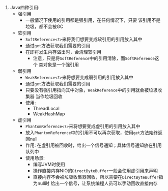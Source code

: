 1. Java四种引用:
    - 强引用
        - 一般情况下使用的引用都是强引用，在任何情况下，只要
        该引用不是垃圾，都不会被GC
    - 软引用
        - `SoftReference<?>`来将我们想要变成软引用的引用放入其中
        - 通过`get`方法获取我们需要的引用
        - 在即将发生内存溢出时，会清理软引用
            - 注意，只是将`SoftReference`中的引用清除，而`SoftReference`这个
            类对象是一个强引用
    - 弱引用
        - `WeakReference<?>`来将想要变成弱引用的引用放入其中
        - 通过`get`方法获取我们需要的引用
        - 只要没有强引用指向其中对象，`WeakReference`中的引用就会被垃圾收集器
        当作垃圾回收
        - 使用:
            - ThreadLocal
            - WeakHashMap
    - 虚引用
        - `PhantomReference<?>`来将想要变成虚引用的引用放入其中
        - 放入`PhantomReference`中的引用不可以再次获取，使用`get`方法始终返回null
        - 作用: 在虚引用被回收时，给出一个信号通知；具体信号通知放在引用队列中
        - 使用场景:
            - 编写JVM时使用
            - 操作直接内存NIO的`DirectByteBuffer`一般会使用虚引用来声明
            - 直接内存不会被垃圾收集器回收，所以需要在`DirectByteBuffer`指为null时
            给出一个信号，让系统编程人员可以手动回收直接内存